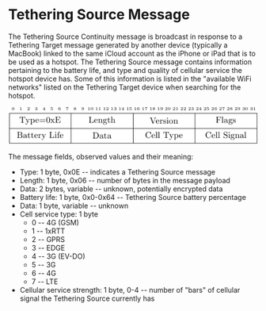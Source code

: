 <h1>Tethering Source Message</h1>

<p> The Tethering Source Continuity message is broadcast in response to a
Tethering Target message generated by another device (typically a MacBook)
linked to the same iCloud account as the iPhone or iPad that is to be used as a
hotspot. The Tethering Source message contains information pertaining to the
battery life, and type and quality of cellular service the hotspot device
has. Some of this information is listed in the "available WiFi networks" listed
on the Tethering Target device when searching for the hotspot.</p>

<div align="center">
<img src="../figs/tethering_source_format.png">
</div>


<p>The message fields, observed values and their meaning:</p>

<ul>
<li>
Type: 1 byte, 0x0E -- indicates a Tethering Source message
</li>
<li>
Length: 1 byte, 0x06 -- number of bytes in the message payload
</li>
<li>
Data: 2 bytes, variable -- unknown, potentially encrypted data
</li>
<li>
Battery life: 1 byte, 0x0-0x64 -- Tethering Source battery percentage 
</li>
<li>
Data: 1 byte, variable -- unknown
</li>
<li>
Cell service type: 1 byte
  <ul>
    <li>
        0 -- 4G (GSM)
    </li>
    <li>
        1 -- 1xRTT
    </li>
    <li>
        2 -- GPRS
    </li>
    <li>
        3 -- EDGE
    </li>
    <li>
        4 -- 3G (EV-DO)
    </li>
    <li>
        5 -- 3G
    </li>
    <li>
        6 -- 4G
    </li>
    <li>
        7 -- LTE
    </li>
  </ul>
</li>
<li>
Cellular service strength: 1 byte, 0-4 -- number of "bars" of cellular signal
the Tethering Source currently has
</li>
</ul>
